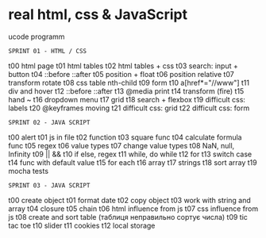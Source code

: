 # real html, css & JavaScript

ucode programm

	SPRINT 01 - HTML / CSS
t00	html page
t01	html tables
t02	html tables + css
t03	search: input + button
t04	::before ::after
t05	position + float
t06	position relative
t07	transform rotate
t08	css table nth-child
t09	form
t10	a[href*="//www"]
t11	div and hover
t12	::before ::after
t13	@media print
t14	transform (fire)
t15	hand ~
t16	dropdown menu
t17	grid
t18	search + flexbox
t19	difficult css: labels
t20	@keyframes moving
t21	difficult css: grid
t22	difficult css: form

	SPRINT 02 - JAVA SCRIPT
t00	alert
t01	js in file
t02	function
t03	square func
t04	calculate formula func
t05	regex
t06	value types
t07	change value types
t08	NaN, null, Infinity
t09	|| &&
t10	if else, regex
t11	while, do while
t12	for
t13	switch case
t14	func with default value
t15	for each
t16	array
t17	strings
t18	sort array
t19	mocha tests

	SPRINT 03 - JAVA SCRIPT
t00	create object
t01	format date
t02	copy object
t03	work with string and array
t04	closure
t05	chain
t06	html influence from js
t07	css influence from js
t08	create and sort table (таблиця неправильно сортує числа)
t09	tic tac toe
t10	slider
t11	cookies
t12	local storage



